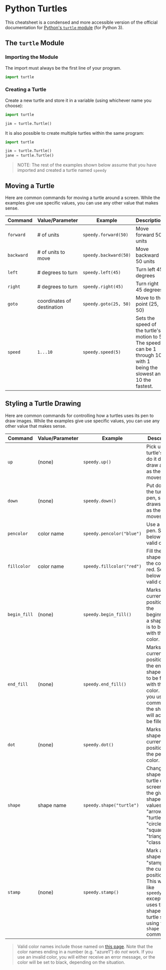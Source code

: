 # Python Turtles

This cheatsheet is a condensed and more accessible version of the official documentation for [Python's `turtle` module](https://docs.python.org/3.5/library/turtle.html) (for Python 3).

## The `turtle` Module

### Importing the Module

The import must always be the first line of your program.

```python
import turtle
```

### Creating a Turtle

Create a new turtle and store it in a variable (using whichever name you choose):

```python
import turtle

jim = turtle.Turtle()
```

It is also possible to create multiple turtles within the same program:

```python
import turtle

jim = turtle.Turtle()
jane = turtle.Turtle()
```

> NOTE: The rest of the examples shown below assume that you have imported and created a turtle named `speedy`

## Moving a Turtle

Here are common commands for moving a turtle around a screen. While the examples give use specific values, you can use any other value that makes sense.

Command | Value/Parameter | Example | Description
--- | --- | --- | ---
`forward` | # of units | `speedy.forward(50)` | Move forward 50 units
`backward` | # of units to move | `speedy.backward(50)` | Move backward 50 units
`left` | # degrees to turn | `speedy.left(45)` | Turn left 45 degrees
`right` | # degrees to turn | `speedy.right(45)` | Turn right 45 degrees
`goto` | coordinates of destination | `speedy.goto(25, 50)` | Move to the point (25, 50)
`speed` | `1...10` | `speedy.speed(5)` | Sets the speed of the turtle's motion to 5. The speed can be 1 through 10, with 1 being the slowest and 10 the fastest. 

## Styling a Turtle Drawing

Here are common commands for controlling how a turtles uses its pen to draw images. While the examples give use specific values, you can use any other value that makes sense.

Command | Value/Parameter | Example | Description
--- | --- | --- | ---
`up` | (none) | `speedy.up()` | Pick up the turtle's pen, do it doesn't draw a line as the turtle moves
`down` | (none) | `speedy.down()` | Put down the turtle's pen, so it draws a line as the turtle moves
`pencolor` | color name | `speedy.pencolor("blue")` | Use a blue pen. See below for valid colors.
`fillcolor` | color name | `speedy.fillcolor("red")` | Fill the shape with the color red. See below for valid colors.
`begin_fill` | (none) | `speedy.begin_fill()` | Marks the current position as the beginning of a shape that is to be filled with the fill color.
`end_fill` | (none) | `speedy.end_fill()` | Marks the current position as the end of a shape that is to be filled with the fill color. When you use this command, the shape will actually be filled.
`dot` | (none) | `speedy.dot()` | Marks a dot shape at the current position, in the pen's color.
`shape` | shape name | `speedy.shape("turtle")` | Change the shape of the turtle on the screen to the given shape. Valid values are "arrow", "turtle", "circle", "square", "triangle", "classic".
`stamp` | (none) | `speedy.stamp()` | Mark a shaped "stamp" at the current position. This works like `speedy.dot()` except that it uses the shape of the turtle set using the `shape` command.

> Valid color names include those named on [this page](https://www.tcl.tk/man/tcl8.4/TkCmd/colors.htm). Note that the color names ending in a number (e.g. "azure1") do *not* work. If you use an invalid color, you will either receive an error message, or the color will be set to black, depending on the situation.
